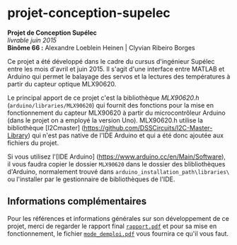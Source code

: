 # projet-conception-supelec
**Projet de Conception Supélec**  
*livrable juin 2015*  
**Binôme 66 :** Alexandre Loeblein Heinen | Clyvian Ribeiro Borges

Ce projet a été développé dans le cadre du cursus d'ingénieur Supélec entre les mois d'avril et juin 2015. Il s'agit d'une interface entre MATLAB et Arduino qui permet le balayage des servos et la lectures des températures à partir du capteur optique MLX90620.

Le principal apport de ce projet c'est la bibliothèque *MLX90620.h* (`arduino/libraries/MLX90620`) qui fournit des fonctions pour la mise en fonctionnement du capteur MLX90620 à partir du microcontrôleur Arduino (dans le projet on a employé la version Uno). MLX90620.h utilise la bibliothèque [I2Cmaster] (https://github.com/DSSCircuits/I2C-Master-Library) qui n'est pas native de l'IDE Arduino et qui a été donc ajoutée aux fichiers du projet.

Si vous utilisez l'[IDE Arduino] (https://www.arduino.cc/en/Main/Software), il vous faudra copier le dossier `MLX90620` dans le dossier des blibliothèques d'Arduino, normalement trouvé dans `arduino_installation_path\libraries\` ou l'installer par le gestionnaire de bibliothèques de l'IDE.

## Informations complémentaires

Pour les références et informations générales sur son développement de ce projet, merci de regarder le rapport final [`rapport.pdf`](https://github.com/alexandrelheinen/projet-conception-supelec/blob/master/rapport.pdf) et pour sa mise en fonctionnement, le fichier [`mode_demploi.pdf`](https://github.com/alexandrelheinen/projet-conception-supelec/blob/master/mode_demploi.pdf) vous fournira ce qu'il vous faut.
